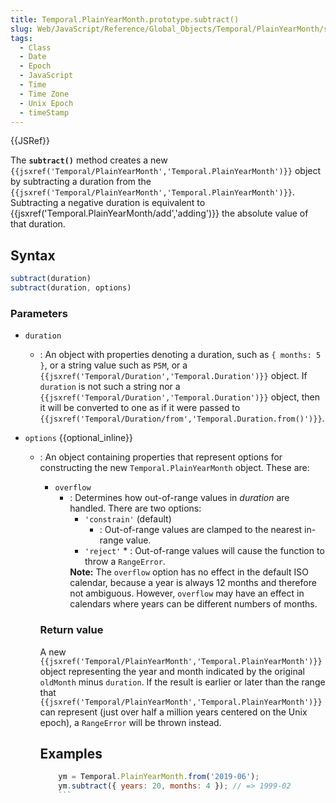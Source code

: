 ```yaml
---
title: Temporal.PlainYearMonth.prototype.subtract()
slug: Web/JavaScript/Reference/Global_Objects/Temporal/PlainYearMonth/subtract
tags:
  - Class
  - Date
  - Epoch
  - JavaScript
  - Time
  - Time Zone
  - Unix Epoch
  - timeStamp
---
```

{{JSRef}}

<p class="summary"><span class="seoSummary">The <strong><code>subtract()</code></strong> method creates a new <code>{{jsxref('Temporal/PlainYearMonth','Temporal.PlainYearMonth')}}</code> object by subtracting a duration from the <code>{{jsxref('Temporal/PlainYearMonth','Temporal.PlainYearMonth')}}</code>.</span> Subtracting a negative duration is equivalent to {{jsxref('Temporal.PlainYearMonth/add','adding')}} the absolute value of that duration.</p>

## Syntax

```js
subtract(duration)
subtract(duration, options)
```

### Parameters

- `duration`
  - : An object with properties denoting a duration, such as `{ months: 5 }`, or
    a string value such as `P5M`, or a
    `{{jsxref('Temporal/Duration','Temporal.Duration')}}`
    object. If `duration` is not such a string nor a
    `{{jsxref('Temporal/Duration','Temporal.Duration')}}`
    object, then it will be converted to one as if it were passed to
    `{{jsxref('Temporal/Duration/from','Temporal.Duration.from()')}}`.
- `options` {{optional_inline}}

  - : An object containing properties that represent options for constructing
    the new `Temporal.PlainYearMonth` object. These are:

    - `overflow`
      - : Determines how out-of-range values in _duration_ are handled. There
        are two options:
        - `'constrain'` (default)
          - : Out-of-range values are clamped to the nearest in-range value.
        - `'reject'` \* : Out-of-range values will cause the function to throw a
        `RangeError`.
        <div class="note"><strong>Note:</strong> The <code>overflow</code> option has no effect in the default ISO calendar, because a year is always 12 months and therefore not ambiguous. However, <code>overflow</code> may have an effect in calendars where years can be different numbers of months.<p></p></div>

    ### Return value

    A new
    `{{jsxref('Temporal/PlainYearMonth','Temporal.PlainYearMonth')}}`
    object representing the year and month indicated by the original `oldMonth`
    minus `duration`. If the result is earlier or later than the range that
    `{{jsxref('Temporal/PlainYearMonth','Temporal.PlainYearMonth')}}`
    can represent (just over half a million years centered on the Unix epoch), a
    `RangeError` will be thrown instead.

    ## Examples

    ```js
        ym = Temporal.PlainYearMonth.from('2019-06');
        ym.subtract({ years: 20, months: 4 }); // => 1999-02
        ```
